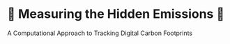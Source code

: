 # 🌳 Measuring the Hidden Emissions 🌳
 A Computational Approach to Tracking Digital Carbon Footprints
